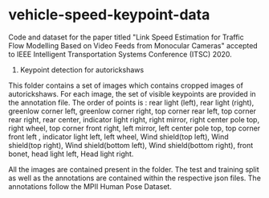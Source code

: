 # vehicle-speed-keypoint-data

Code and dataset for the paper titled "Link Speed Estimation for Traffic Flow Modelling Based on Video Feeds from Monocular Cameras" accepted to IEEE Intelligent Transportation Systems Conference (ITSC) 2020.


1. Keypoint detection for autorickshaws

This folder contains a set of images which contains cropped images of autorickshaws. For each image, the set of visible keypoints are provided in the annotation file. The order of points is : rear light (left), rear light (right), greenlow corner left, greenlow corner right, top corner rear left, top corner rear right, rear center, indicator light right, right mirror, right center pole top, right wheel, top corner front right, left mirror, left center pole top, top corner front left , indicator light left, left wheel, Wind shield(top left), Wind shield(top right), Wind shield(bottom left), Wind shield(bottom right), front bonet, head light left, Head light right.

All the images are contained present in the folder. The test and training split as well as the annotations are contained within the respective json files. The annotations follow the MPII Human Pose Dataset. 
